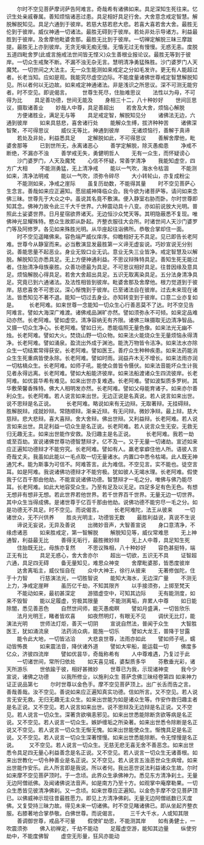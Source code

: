 <!-- { "loadSidebar": true } -->
　　尔时不空见菩萨摩诃萨告阿难言。奇哉希有诸佛如来。具足深知生死往来。忆识生处亲戚眷属。善知烦恼诸恶过患。具足相好具足行舍。大舍意念戒定智慧。解脱解脱知见。具足六通到于彼岸。若慈大慈若悲大悲。若喜大喜若舍大舍。最胜无伦到于彼岸。威仪神通一切诸法。最胜无碍到于彼岸。若处非处示导诸方。利益最胜到于彼岸。及舍摩他毗婆舍那。最胜无比到于彼岸。一切禅定解脱三昧三摩跋提。最胜无上亦到彼岸。无贪无嗔无痴无慢。无惛无过无有慢慢。无惑无恚。度脱五道四毗舍罗(此或言施戒法世间皆无悭义)众生善根业报论议。最胜无等到于彼岸。一切众生戒聚不断。不漏不浊无杂无言。慧明清净勇猛殊胜。沙门婆罗门人天魔梵。一切世间之大法主。无一众生能测如来戒定之分如毛发许。更无有人能超过者。长老当知。应如是观。我能究尽虚空边际。不能度量诸佛世尊戒定智慧解脱知见。所以者何以无边故。如来戒定神通诸法。非是浅识之所思议。深不可测无能穷者。时不空见。即说偈言。
　　世尊生死尽，住胎难思议
　　法性以为母，不可得为比
　　具足善功德，世间无能及
　　身相三十二，八十种妙好
　　世间叵思议，摄取诸善业
　　妙哉人中尊，具足善超出
　　若舍及大舍，烦恼心解脱
　　方便诸胜业，满足无与等
　　具足戒定智，解脱知见分
　　诸佛法无边，六通到彼岸
　　如来具慈悲，喜舍诸行处
　　能解众生缚，拔济种种苦
　　诸佛深智聚，不可得思议
　　威仪无等比，神通到彼岸
　　无诸烦恼行，善解于真谛
　　若处及非处，利益悉具足
　　定解脱如此，不可得思议
　　善解舍摩他，毗婆舍那等
　　已到世所无，永离诸恶心
　　善学定解脱，除灭愚痴患
　　净戒不断绝，不漏亦不浊
　　善学戒无失，勇健明哲人
　　无有一众生，而怀疑谤心
　　沙门婆罗门，人天及魔梵
　　心信不怀疑，常善学清净
　　我能知虚空，四方广大相
　　不能测勇猛，无上清净戒
　　能以一气吹，海水令枯涸
　　不能测如来，清净法明戒
　　能以一气吹，须弥令碎尽
　　大小转轮山，亦复成粉尘
　　不能测如来，净戒之崖际
　　虽复历劫数，不能得其量
　　时不空见菩萨心生念言。善哉如来应正遍知。愿屈威神降临众会。我今欲为诸菩萨等。请问如来念佛三昧。世尊先于大众之中。虽说其名竟不敷演。便入静室右胁而卧。尔时世尊即知其念。佛神力故令此三千大千世界。六种震动具十八变。亦如前说放大光明。普照此土娑婆世界。日月星宿欲界诸天。无边恒沙众梵天等。其明隐蔽悉不复现。唯佛神光显耀殊特。愍众生故即从卧起。齐整衣服往大会所。时诸世间人天沙门婆罗门等及阿修罗。各见如来殊胜光明。从华座起往诣佛所。恭敬合掌却住一面。
　　时不空见遥睹佛来。容色端严威仪庠序。仰瞻相好无不具足。见已即告长老阿难。世尊今从静室而来。必当敷演显发最胜第一义谛无虚妄说。巧妙宣说无分别说。善能思量不起恶业。身业无毁口业无讥。意业无失三业皆净。戒定智慧及以解脱。解脱知见亦悉具足。无上方便神通利益。不思议辩殊特具足。善知生死无能过者。住胎清净母族豪胜。众善功德最为具足。不可思议相好具足。往昔因缘及意具足。烦恼解脱心得具足。若舍大舍超出具足。五识无取离染具足。五分法身清净具足。究竟已到六通诸法。及法性相皆到彼岸。毗婆舍那及舍摩他。根力觉道到于彼岸。慈悲喜舍不可思议。深心惭愧到于彼岸。已至诸法自在彼岸。过去未来现在诸法。皆悉知见不著不退。能知一切过去身业。亦知转变到于彼岸。口意二业亦复如是。
　　长老阿难。如来世尊一念能知一切众生心行善恶莫不了达。时不空见告阿难言。譬如大海深广难渡。诸佛戒品渊旷亦然。譬如须弥永不可倾。如来定品难动亦然。长老阿难。譬如虚空。清净容纳无有齐限。诸佛三昧摄取无边清净智品。又摄一切众生净心。长老阿难。譬如日光。悉能临照无量色像。如来法光无幽不烛。长老阿难。譬如大火。焚烧山野一切众物。如来法火能烧众生无量烦恼永得清净。长老阿难。譬如涌泉。盈流出外成于渊池。能洗万物皆令洁净。如来法水亦除众生一切结累常得获安。长老阿难。譬如医王。善疗众生种种疾患。如来法药能消众生生死重病皆使永除。长老阿难。譬如时雨。润益卉木无不增长。如来法雨亦润一切枯槁众生。长老阿难。如师子吼。能使众兽皆令慑伏。如来法音能坏众生计我见者永得远离。长老阿难。譬如大船能济彼岸。如来法船渡诸众生四流彼岸。长老阿难。如优昙华希有难见。如来出世亦复难遇。长老阿难。譬如波梨质多罗树。其华敷荣馨香殊特。佛大人相明发亦然。长老阿难。譬如父母能育诸子。如来亦尔善利众生。长老阿难。若人说言如来出世。无边正说是名真说。若人说言如来出世。说不思辩是名正说。
　　长老阿难。略说如来有无边辩。无取著辩。无挂碍辩。胜解脱辩。成就妙辩。常随顺辩。渐亲近辩。有无问辩。微妙净辩。最上辩。慈大慈辩。悲大悲辩。喜大喜辩。舍大舍辩。佛出世辩。又利益辩。长老阿难。若人说言如来出世。具足利益一切众生是名正说。长老阿难。若人说言众生无安。无救无归无趣无主。如来出世能作安救。及归趣主是名正说。
　　长老阿难。我若一劫或至百劫。宣说诸佛世尊功德智慧辩才。亿不及一。又于无量一切诸劫。宣述如来应正遍知功德辩才不能穷究。长老阿难。譬如有人。羸老挛癖住他人所。语彼人言奇哉丈夫。我虽如此能以一毛点取一切无量诸水。内置口中悉令枯竭。此人既无神通咒术。能为斯事为可信不。阿难答言。此为难信。不空见言。实不能也。徒空言耳。如是阿难。我说诸佛功德辩才不能穷极。犹如彼人无竭水理。长老阿难。假使我于亿百千那由他劫。不能宣说诸佛功德。智慧辩才一毛之分。唯佛与佛乃能尽耳。长老阿难。如此大地容受众生。乃至有足及以无足。四足多足有色无色。有想无想非有想非无想。若此世界若他世界。若千世界百千世界。无量无边一切世界。其中众生当得成佛。是诸世尊于亿百千那由他劫。说佛功德不能穷尽一毛之分。如是功德无不具足。时不空见。而说偈言。
　　长老阿难陀，法王从彼来
　　一切诸世众，无不兴供养
　　胜炎光明主，功德皆无数
　　最胜利益说，真说不生说
　　谛说无妄说，无异及善说
　　出微妙音声，大智善宣说
　　身口意清净，不缘虑诸恶
　　如来胜戒定，第一智解脱
　　解脱知见等，威仪常难思
　　无上神通智，利益最无比
　　善得无垢行，最胜微妙辩
　　无上人中尊，具足知生死
　　住胎既无比，母族亦复然
　　不思议殊相，八十种妙好
　　容色甚挺特，端正无有比
　　具足无惑心，舍大舍亦尔
　　超出一切欲，五识无不具
　　证智超六通，具足四无碍
　　备无量知见，难思众神变
　　舍摩毗婆那，皆悉度彼岸
　　达舍离垢主，威仪恒自在
　　众中大神王，徐行从彼来
　　无著修伽陀，住于十力智
　　行慈演法光，一切胜智说
　　能知大海水，无边深广量
　　不测无上力，净戒定崖畔
　　虽历亿千劫，不知其限齐
　　以手接须弥，上掷至梵天
　　不能动如来，最初甚深定
　　游猎虚空中，可知其边际
　　无有能测度，如来不毁智
　　能以足履虚，穷极其限量
　　不能测离垢，弃累人中尊
　　如日能除闇，悉见善恶色
　　自然世间师，能灭愚痴瞑
　　譬如月盛满，一切皆欣乐
　　法月光明王，睹者皆欢喜
　　如夜然明灯，有眼无不见
　　调伏无比灯，能演法光明
　　世师法灯炬，善灭一切阴
　　宣说自然法，普闻于众生
　　大智胜医王，犹如涌流泉
　　法药消众病，能施一切乐
　　譬如大龙王，普降于甘露
　　能令此大地，一切皆沾洽
　　大悲哀世尊，法雨亦如此
　　譬如师子吼，蠕动皆怖畏
　　如来震法音，降伏诸外道
　　譬如大牢船，能运载一切
　　佛度多亿众，济彼四流岸
　　譬如优昙华，奇哉称希有
　　人中尊难遇，乃复过于此
　　一切诸世间，常所归依处
　　如天喜见城，婆梨质多华
　　芬敷垂光彩，诸天所游乐
　　世依踰于彼，相好甚微妙
　　世尊已为我，示现诸神变
　　我今少宣说，诸佛之功德
　　以我所修业，以施利众生
菩萨念佛三昧经卷第四
如来神力证正说品第七
　　尔时世尊以金色手。摩不空见菩萨顶上。出广长舌而告之言。善哉善哉。汝不空见。善说如来应正遍知真实功德。信如所言。又不空见。若人说言无安无救。无归无趣无主众生。如来出世能为如是诸众生等。作安作救归趣主者是名正说。又不空见。若人说言如来出世。说不思辩及无边辩是名正说。又不空见。若人说言一切众生。深著贪欲嗔恚邪见。如来出世悉能除断贪欲等病是名正说。又不空见。若人说言一切众生。嫉妒缠垢之所染著。如来出世悉令除断是名正说又不空见。若人说言一切众生无惭无愧。如来出世能使众生。惭愧具足是名正说。又不空见。若人说言一切众生深著悭慢。如来出世悉能除断。令无悭慢是名正说。
　　又不空见。若人说言一切众生。无慈无悲无喜无舍不善恶念。如来出世悉令具足四无量心利益善念是名正说。又不空见。若人说言一切众生无诸善根。如来出世教化一切令种善业是名正说。又不空见。若人说言五浊恶世众生病增。如来出世能作安乐。此人所言即是我说。所以者何。我出恶世说法利益诸众生故。尔时如来摩不空见菩萨顶时。于一念顷。此界众生承佛神力。悉见东方清净刹土。无量无边阿僧祇佛。及闻诸佛说法音声。如是南方乃至十方。如观掌中庵摩勒果。一切众生悉皆见彼清净佛刹。又一念顷。如来世尊应正遍知。以金色手摩不空见菩萨顶已。以佛威神示现往昔最胜愿力。即见上方清净佛刹。无量无边阿僧祇数已灭度佛。又复受持三昧力故。得见未来一切诸佛。时不空见睹诸佛已。即从坐起齐整衣服。右膝著地合掌恭敬。白佛世尊。而说偈言。
　　三千大千水，人或知其限
　　善调御世尊，戒品不可量
　　假使旷劫思，不能测其岸
　　如有勇健士，一吹震须弥
　　佛入初禅定，千劫不能动
　　足履虚空游，能知其边量
　　纵使穷劫中，不能度佛智
　　虚空无形量，狂风亦能动
